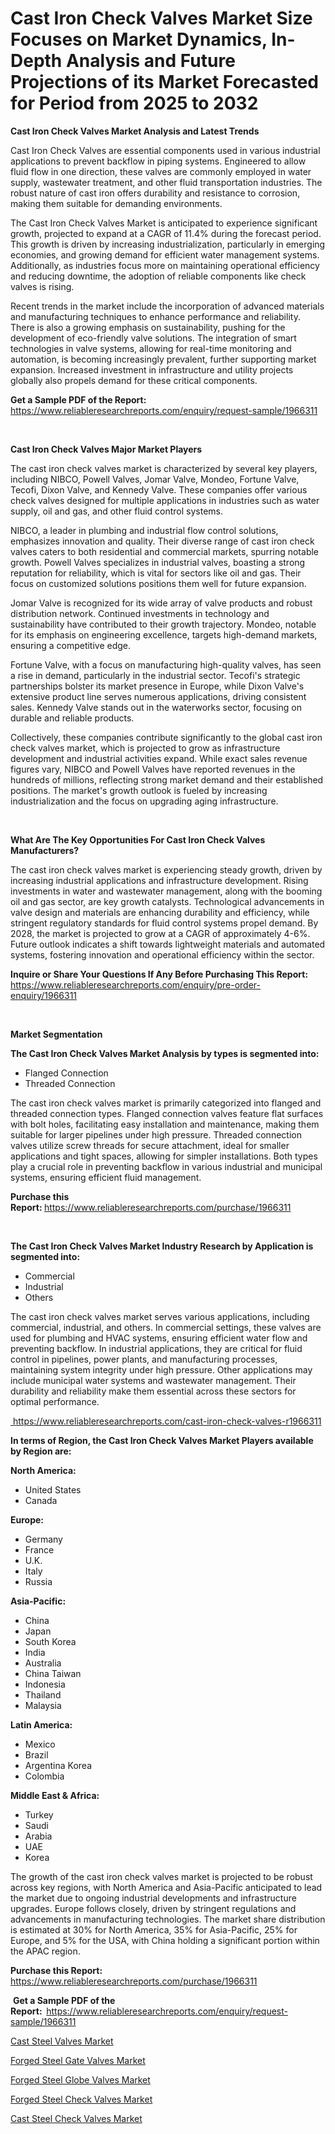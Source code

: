 <p><h1>Cast Iron Check Valves Market Size Focuses on Market Dynamics, In-Depth Analysis and Future Projections of its Market Forecasted for Period from 2025 to 2032</h1></p><p><strong>Cast Iron Check Valves Market Analysis and Latest Trends</strong></p>
<p><p>Cast Iron Check Valves are essential components used in various industrial applications to prevent backflow in piping systems. Engineered to allow fluid flow in one direction, these valves are commonly employed in water supply, wastewater treatment, and other fluid transportation industries. The robust nature of cast iron offers durability and resistance to corrosion, making them suitable for demanding environments.</p><p>The Cast Iron Check Valves Market is anticipated to experience significant growth, projected to expand at a CAGR of 11.4% during the forecast period. This growth is driven by increasing industrialization, particularly in emerging economies, and growing demand for efficient water management systems. Additionally, as industries focus more on maintaining operational efficiency and reducing downtime, the adoption of reliable components like check valves is rising.</p><p>Recent trends in the market include the incorporation of advanced materials and manufacturing techniques to enhance performance and reliability. There is also a growing emphasis on sustainability, pushing for the development of eco-friendly valve solutions. The integration of smart technologies in valve systems, allowing for real-time monitoring and automation, is becoming increasingly prevalent, further supporting market expansion. Increased investment in infrastructure and utility projects globally also propels demand for these critical components.</p></p>
<p><strong>Get a Sample PDF of the Report:&nbsp;</strong> <a href="https://www.reliableresearchreports.com/enquiry/request-sample/1966311?utm_campaign=24&utm_medium=2&utm_source=Github&utm_content=ia&utm_term=20022025&utm_id=cast-iron-check-valves">https://www.reliableresearchreports.com/enquiry/request-sample/1966311</a></p>
<p>&nbsp;</p>
<p><strong>Cast Iron Check Valves Major Market Players</strong></p>
<p><p>The cast iron check valves market is characterized by several key players, including NIBCO, Powell Valves, Jomar Valve, Mondeo, Fortune Valve, Tecofi, Dixon Valve, and Kennedy Valve. These companies offer various check valves designed for multiple applications in industries such as water supply, oil and gas, and other fluid control systems.</p><p>NIBCO, a leader in plumbing and industrial flow control solutions, emphasizes innovation and quality. Their diverse range of cast iron check valves caters to both residential and commercial markets, spurring notable growth. Powell Valves specializes in industrial valves, boasting a strong reputation for reliability, which is vital for sectors like oil and gas. Their focus on customized solutions positions them well for future expansion.</p><p>Jomar Valve is recognized for its wide array of valve products and robust distribution network. Continued investments in technology and sustainability have contributed to their growth trajectory. Mondeo, notable for its emphasis on engineering excellence, targets high-demand markets, ensuring a competitive edge.</p><p>Fortune Valve, with a focus on manufacturing high-quality valves, has seen a rise in demand, particularly in the industrial sector. Tecofi's strategic partnerships bolster its market presence in Europe, while Dixon Valve's extensive product line serves numerous applications, driving consistent sales. Kennedy Valve stands out in the waterworks sector, focusing on durable and reliable products.</p><p>Collectively, these companies contribute significantly to the global cast iron check valves market, which is projected to grow as infrastructure development and industrial activities expand. While exact sales revenue figures vary, NIBCO and Powell Valves have reported revenues in the hundreds of millions, reflecting strong market demand and their established positions. The market's growth outlook is fueled by increasing industrialization and the focus on upgrading aging infrastructure.</p></p>
<p>&nbsp;</p>
<p><strong>What Are The Key Opportunities For Cast Iron Check Valves Manufacturers?</strong></p>
<p><p>The cast iron check valves market is experiencing steady growth, driven by increasing industrial applications and infrastructure development. Rising investments in water and wastewater management, along with the booming oil and gas sector, are key growth catalysts. Technological advancements in valve design and materials are enhancing durability and efficiency, while stringent regulatory standards for fluid control systems propel demand. By 2028, the market is projected to grow at a CAGR of approximately 4-6%. Future outlook indicates a shift towards lightweight materials and automated systems, fostering innovation and operational efficiency within the sector.</p></p>
<p><strong>Inquire or Share Your Questions If Any Before Purchasing This Report:</strong> <a href="https://www.reliableresearchreports.com/enquiry/pre-order-enquiry/1966311?utm_campaign=24&utm_medium=2&utm_source=Github&utm_content=ia&utm_term=20022025&utm_id=cast-iron-check-valves">https://www.reliableresearchreports.com/enquiry/pre-order-enquiry/1966311</a></p>
<p>&nbsp;</p>
<p><strong>Market Segmentation</strong></p>
<p><strong>The Cast Iron Check Valves Market Analysis by types is segmented into:</strong></p>
<p><ul><li>Flanged Connection</li><li>Threaded Connection</li></ul></p>
<p><p>The cast iron check valves market is primarily categorized into flanged and threaded connection types. Flanged connection valves feature flat surfaces with bolt holes, facilitating easy installation and maintenance, making them suitable for larger pipelines under high pressure. Threaded connection valves utilize screw threads for secure attachment, ideal for smaller applications and tight spaces, allowing for simpler installations. Both types play a crucial role in preventing backflow in various industrial and municipal systems, ensuring efficient fluid management.</p></p>
<p><strong>Purchase this Report:&nbsp;</strong><a href="https://www.reliableresearchreports.com/purchase/1966311?utm_campaign=24&utm_medium=2&utm_source=Github&utm_content=ia&utm_term=20022025&utm_id=cast-iron-check-valves">https://www.reliableresearchreports.com/purchase/1966311</a></p>
<p>&nbsp;</p>
<p><strong>The Cast Iron Check Valves Market Industry Research by Application is segmented into:</strong></p>
<p><ul><li>Commercial</li><li>Industrial</li><li>Others</li></ul></p>
<p><p>The cast iron check valves market serves various applications, including commercial, industrial, and others. In commercial settings, these valves are used for plumbing and HVAC systems, ensuring efficient water flow and preventing backflow. In industrial applications, they are critical for fluid control in pipelines, power plants, and manufacturing processes, maintaining system integrity under high pressure. Other applications may include municipal water systems and wastewater management. Their durability and reliability make them essential across these sectors for optimal performance.</p></p>
<p><a href="https://www.reliableresearchreports.com/cast-iron-check-valves-r1966311?utm_campaign=24&utm_medium=2&utm_source=Github&utm_content=ia&utm_term=20022025&utm_id=cast-iron-check-valves">&nbsp;https://www.reliableresearchreports.com/cast-iron-check-valves-r1966311</a></p>
<p><strong>In terms of Region, the Cast Iron Check Valves Market Players available by Region are:</strong></p>
<p>
    <p> <strong> North America: </strong>
        <ul>
            <li>United States</li>
            <li>Canada</li>
        </ul>
        </p> 
    <p> <strong> Europe: </strong>
        <ul>
            <li>Germany</li>
            <li>France</li>
            <li>U.K.</li>
            <li>Italy</li>
            <li>Russia</li>
        </ul>
        </p> 
    <p> <strong> Asia-Pacific: </strong>
        <ul>
            <li>China</li>
            <li>Japan</li>
            <li>South Korea</li>
            <li>India</li>
            <li>Australia</li>
            <li>China Taiwan</li>
            <li>Indonesia</li>
            <li>Thailand</li>
            <li>Malaysia</li>
        </ul>
        </p> 
    <p> <strong> Latin America: </strong>
        <ul>
            <li>Mexico</li>
            <li>Brazil</li>
            <li>Argentina Korea</li>
            <li>Colombia</li>
        </ul>
        </p> 
    <p> <strong> Middle East & Africa: </strong>
        <ul>
            <li>Turkey</li>
            <li>Saudi</li>
            <li>Arabia</li>
            <li>UAE</li>
            <li>Korea</li>
        </ul>
    </p>
    </p>
<p><p>The growth of the cast iron check valves market is projected to be robust across key regions, with North America and Asia-Pacific anticipated to lead the market due to ongoing industrial developments and infrastructure upgrades. Europe follows closely, driven by stringent regulations and advancements in manufacturing technologies. The market share distribution is estimated at 30% for North America, 35% for Asia-Pacific, 25% for Europe, and 5% for the USA, with China holding a significant portion within the APAC region.</p></p>
<p><strong>Purchase this Report: </strong><a href="https://www.reliableresearchreports.com/purchase/1966311?utm_campaign=24&utm_medium=2&utm_source=Github&utm_content=ia&utm_term=20022025&utm_id=cast-iron-check-valves">https://www.reliableresearchreports.com/purchase/1966311</a></p>
<p>&nbsp;<strong>Get a Sample PDF of the Report:&nbsp;&nbsp;</strong><a href="https://www.reliableresearchreports.com/enquiry/request-sample/1966311?utm_campaign=24&utm_medium=2&utm_source=Github&utm_content=ia&utm_term=20022025&utm_id=cast-iron-check-valves">https://www.reliableresearchreports.com/enquiry/request-sample/1966311</a></p>
<p><strong></strong></p>
<p><p><a href="https://github.com/qetelosooya/Market-Research-Report-List-1/blob/main/cast-steel-valves-market.md?utm_campaign=24&utm_medium=2&utm_source=Github&utm_content=ia&utm_term=20022025&utm_id=cast-iron-check-valves">Cast Steel Valves Market</a></p><p><a href="https://github.com/zanoligarav/Market-Research-Report-List-1/blob/main/forged-steel-gate-valves-market.md?utm_campaign=24&utm_medium=2&utm_source=Github&utm_content=ia&utm_term=20022025&utm_id=cast-iron-check-valves">Forged Steel Gate Valves Market</a></p><p><a href="https://github.com/haaszgettre6/Market-Research-Report-List-1/blob/main/forged-steel-globe-valves-market.md?utm_campaign=24&utm_medium=2&utm_source=Github&utm_content=ia&utm_term=20022025&utm_id=cast-iron-check-valves">Forged Steel Globe Valves Market</a></p><p><a href="https://github.com/deyniphytic/Market-Research-Report-List-1/blob/main/forged-steel-check-valves-market.md?utm_campaign=24&utm_medium=2&utm_source=Github&utm_content=ia&utm_term=20022025&utm_id=cast-iron-check-valves">Forged Steel Check Valves Market</a></p><p><a href="https://github.com/curinbucan9/Market-Research-Report-List-1/blob/main/cast-steel-check-valves-market.md?utm_campaign=24&utm_medium=2&utm_source=Github&utm_content=ia&utm_term=20022025&utm_id=cast-iron-check-valves">Cast Steel Check Valves Market</a></p></p>